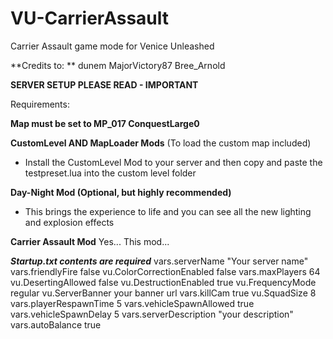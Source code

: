# VU-CarrierAssault
Carrier Assault game mode for Venice Unleashed

**Credits to: **
dunem
MajorVictory87
Bree_Arnold


**SERVER SETUP PLEASE READ - IMPORTANT**

Requirements:

**Map must be set to  MP_017 ConquestLarge0**

**CustomLevel AND MapLoader Mods**
(To load the custom map included)
- Install the CustomLevel Mod to your server and then copy and paste the testpreset.lua into the custom level folder

**Day-Night Mod (Optional, but highly recommended)**
- This brings the experience to life and you can see all the new lighting and explosion effects

**Carrier Assault Mod**
Yes... This mod...


***Startup.txt contents are required***
vars.serverName "Your server name"
vars.friendlyFire false
vu.ColorCorrectionEnabled false
vars.maxPlayers 64
vu.DesertingAllowed false
vu.DestructionEnabled true
vu.FrequencyMode regular
vu.ServerBanner your banner url
vars.killCam true
vu.SquadSize 8
vars.playerRespawnTime 5
vars.vehicleSpawnAllowed true
vars.vehicleSpawnDelay 5
vars.serverDescription "your description"
vars.autoBalance true
